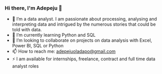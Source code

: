 ### Hi there, I'm Adepeju 👋
- 👀 I’m a data analyst. I am passionate about processing, analysing and interpreting data and intrigued by the numerous stories that could be told with data.
- 🌱 I’m currently learning Python and SQL
- 👯 I’m looking to collaborate on projects on data analysis with Excel, Power BI, SQL or Python
- 📫 How to reach me: adepejuoladapo@gmail.com
- ⚡ I am available for internships, freelance, contract and full time data analyst roles
